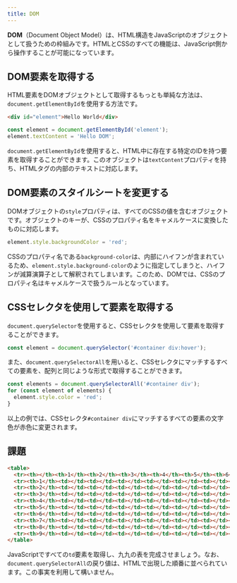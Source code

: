 ```yaml
---
title: DOM
---
```


**DOM**（Document Object Model）は、HTML構造をJavaScriptのオブジェクトとして扱うための枠組みです。HTMLとCSSのすべての機能は、JavaScript側から操作することが可能になっています。

## DOM要素を取得する

HTML要素をDOMオブジェクトとして取得するもっとも単純な方法は、`document.getElementById`を使用する方法です。

```html title="HTML"
<div id="element">Hello World</div>
```

```js title="JavaScript"
const element = document.getElementById('element');
element.textContent = 'Hello DOM';
```

`document.getElementById`を使用すると、HTML中に存在する特定のIDを持つ要素を取得することができます。このオブジェクトは`textContent`プロパティを持ち、HTMLタグの内部のテキストに対応します。

## DOM要素のスタイルシートを変更する

DOMオブジェクトの`style`プロパティは、すべてのCSSの値を含むオブジェクトです。オブジェクトのキーが、CSSのプロパティ名をキャメルケースに変換したものに対応します。

```js
element.style.backgroundColor = 'red';
```

CSSのプロパティ名である`background-color`は、内部にハイフンが含まれているため、`element.style.background-color`のように指定してしまうと、ハイフンが減算演算子として解釈されてしまいます。このため、DOMでは、CSSのプロパティ名はキャメルケースで扱うルールとなっています。

## CSSセレクタを使用して要素を取得する

`document.querySelector`を使用すると、CSSセレクタを使用して要素を取得することができます。

```js
const element = document.querySelector('#container div:hover');
```

また、`document.querySelectorAll`を用いると、CSSセレクタにマッチするすべての要素を、配列と同じような形式で取得することができます。

```js
const elements = document.querySelectorAll('#container div');
for (const element of elements) {
  element.style.color = 'red';
}
```

以上の例では、CSSセレクタ`#container div`にマッチするすべての要素の文字色が赤色に変更されます。

## 課題

```html
<table>
  <tr><th></th><th>1</th><th>2</th><th>3</th><th>4</th><th>5</th><th>6</th><th>7</th><th>8</th><th>9</th></tr>
  <tr><th>1</th><td></td><td></td><td></td><td></td><td></td><td></td><td></td><td></td><td></td></tr>
  <tr><th>2</th><td></td><td></td><td></td><td></td><td></td><td></td><td></td><td></td><td></td></tr>
  <tr><th>3</th><td></td><td></td><td></td><td></td><td></td><td></td><td></td><td></td><td></td></tr>
  <tr><th>4</th><td></td><td></td><td></td><td></td><td></td><td></td><td></td><td></td><td></td></tr>
  <tr><th>5</th><td></td><td></td><td></td><td></td><td></td><td></td><td></td><td></td><td></td></tr>
  <tr><th>6</th><td></td><td></td><td></td><td></td><td></td><td></td><td></td><td></td><td></td></tr>
  <tr><th>7</th><td></td><td></td><td></td><td></td><td></td><td></td><td></td><td></td><td></td></tr>
  <tr><th>8</th><td></td><td></td><td></td><td></td><td></td><td></td><td></td><td></td><td></td></tr>
  <tr><th>9</th><td></td><td></td><td></td><td></td><td></td><td></td><td></td><td></td><td></td></tr>
</table>
```

JavaScriptですべての`td`要素を取得し、九九の表を完成させましょう。なお、`document.querySelectorAll`の戻り値は、HTMLで出現した順番に並べられています。この事実を利用して構いません。

